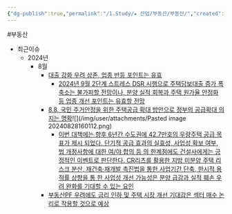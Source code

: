 ```yaml
---
{"dg-publish":true,"permalink":"/1.Study/★ 산업/부동산/부동산/","created":"2024-11-20T21:02:28.165+09:00","updated":"2025-06-03T20:07:20.919+09:00"}
---
```


#부동산


- 최근이슈
	- 2024년
		- 8월
			- [대출 강화 우려 상존, 업종 반등 포인트는 유효](8.28_대출%20강화%20우려%20상존,%20업종%20반등%20포인트는%20유효.pdf#page=3&selection=9,0,9,26&color=yellow)
				- [2024년 9월 2단계 스트레스 DSR 시행으로 주택담보대출 증가 폭 축소는 불가피할 전망이나, 분양 실적 회복과 주택 원가율 안정화 등 업종 개선 포인트는 유효할 전망](8.28_대출%20강화%20우려%20상존,%20업종%20반등%20포인트는%20유효.pdf#page=3&selection=16,4,17,46&color=yellow)
			- [8.8, 국민 주거안정을 위한 주택공급 확대 방안으로 정부의 공급확대 의지는 명확](8.28_대출%20강화%20우려%20상존,%20업종%20반등%20포인트는%20유효.pdf#page=10&selection=22,5,22,31&color=yellow)![](/img/user/attachments/Pasted image 20240828160112.png)
				- [이번 대책에는 향후 6년간 수도권에 42.7만호의 우량주택 공급 목표가 제시 되었다. 단기적 공급 효과의 실효성, 사업성 확보 여부, 법 개정사항에 대한 여/야 합의 등 의 한계점에도 건설사에게는 긍정적인 이벤트로 판단한다. CR리츠를 활용한 지방 미분양 주택 리스크 분산, 재건축·재개발 촉진법을 통한 사업기간 단축, 한시적 용적률 상향을 통 한 사업성 개선 가능성은 분양 급감과 실적 훼손 우려 완화를 기대할 수 있는 요인](8.28_대출%20강화%20우려%20상존,%20업종%20반등%20포인트는%20유효.pdf#page=3&selection=27,8,31,45&color=yellow)
			- [부동산PF 우려에도 금리 인하 및 주택 시장 개선 기대감은 섹터 매수 논리로 작용할 것으로 예상](8.28_대출%20강화%20우려%20상존,%20업종%20반등%20포인트는%20유효.pdf#page=3&selection=44,26,45,28&color=yellow)